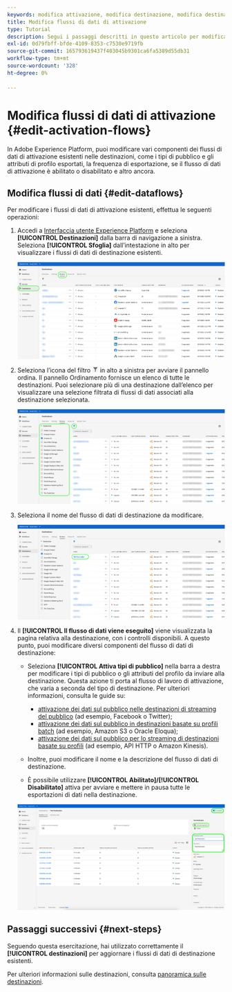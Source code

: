 ```yaml
---
keywords: modifica attivazione, modifica destinazione, modifica destinazione
title: Modifica flussi di dati di attivazione
type: Tutorial
description: Segui i passaggi descritti in questo articolo per modificare un flusso di dati di attivazione esistente in Adobe Experience Platform.
exl-id: 0d79fbff-bfde-4109-8353-c7530e9719fb
source-git-commit: 165793619437f403045b9301ca6fa5389d55db31
workflow-type: tm+mt
source-wordcount: '328'
ht-degree: 0%

---
```


# Modifica flussi di dati di attivazione {#edit-activation-flows}

In Adobe Experience Platform, puoi modificare vari componenti dei flussi di dati di attivazione esistenti nelle destinazioni, come i tipi di pubblico e gli attributi di profilo esportati, la frequenza di esportazione, se il flusso di dati di attivazione è abilitato o disabilitato e altro ancora.

## Modifica flussi di dati {#edit-dataflows}

Per modificare i flussi di dati di attivazione esistenti, effettua le seguenti operazioni:

1. Accedi a [Interfaccia utente Experience Platform](https://platform.adobe.com/) e seleziona **[!UICONTROL Destinazioni]** dalla barra di navigazione a sinistra. Seleziona **[!UICONTROL Sfoglia]** dall’intestazione in alto per visualizzare i flussi di dati di destinazione esistenti.

   ![Sfoglia destinazioni](../assets/ui/edit-activation/browse-destinations.png)

2. Seleziona l’icona del filtro ![Icona filtro](../assets/ui/edit-activation/filter.png) in alto a sinistra per avviare il pannello ordina. Il pannello Ordinamento fornisce un elenco di tutte le destinazioni. Puoi selezionare più di una destinazione dall’elenco per visualizzare una selezione filtrata di flussi di dati associati alla destinazione selezionata.

   ![Filtra destinazioni](../assets/ui/edit-activation/filter-destinations.png)

3. Seleziona il nome del flusso di dati di destinazione da modificare.

   ![Seleziona destinazione](../assets/ui/edit-activation/destination-select.png)

4. Il **[!UICONTROL Il flusso di dati viene eseguito]** viene visualizzata la pagina relativa alla destinazione, con i controlli disponibili. A questo punto, puoi modificare diversi componenti del flusso di dati di destinazione:

   * Seleziona **[!UICONTROL Attiva tipi di pubblico]** nella barra a destra per modificare i tipi di pubblico o gli attributi del profilo da inviare alla destinazione. Questa azione ti porta al flusso di lavoro di attivazione, che varia a seconda del tipo di destinazione. Per ulteriori informazioni, consulta le guide su:
      * [attivazione dei dati sul pubblico nelle destinazioni di streaming del pubblico](./activate-segment-streaming-destinations.md) (ad esempio, Facebook o Twitter);
      * [attivazione dei dati sul pubblico in destinazioni basate su profili batch](./activate-batch-profile-destinations.md) (ad esempio, Amazon S3 o Oracle Eloqua);
      * [attivazione dei dati sul pubblico per lo streaming di destinazioni basate su profili](./activate-streaming-profile-destinations.md) (ad esempio, API HTTP o Amazon Kinesis).

   * Inoltre, puoi modificare il nome e la descrizione del flusso di dati di destinazione.
   * È possibile utilizzare **[!UICONTROL Abilitato]/[!UICONTROL Disabilitato]** attiva per avviare e mettere in pausa tutte le esportazioni di dati nella destinazione.

   ![Dettagli della destinazione](../assets/ui/edit-activation/destination-details.png)

## Passaggi successivi {#next-steps}

Seguendo questa esercitazione, hai utilizzato correttamente il **[!UICONTROL destinazioni]** per aggiornare i flussi di dati di destinazione esistenti.

Per ulteriori informazioni sulle destinazioni, consulta [panoramica sulle destinazioni](../catalog/overview.md).
